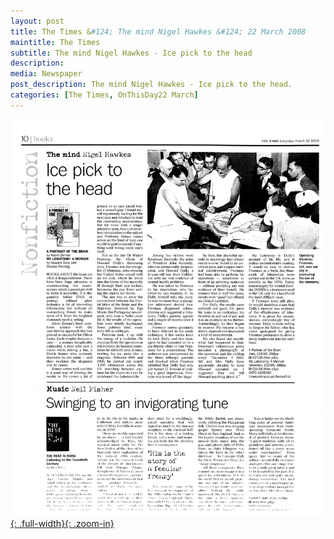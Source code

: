 ```yaml
---
layout: post
title: The Times &#124; The mind Nigel Hawkes &#124; 22 March 2008
maintitle: The Times
subtitle: The mind Nigel Hawkes - Ice pick to the head
description: 
media: Newspaper
post_description: The mind Nigel Hawkes - Ice pick to the head.
categories: [The Times, OnThisDay22 March]
---
```


[![](/assets/images/newspapers/0FFO-2008-0322-0198.png){: .full-width}{: .zoom-in}](/assets/images/newspapers/0FFO-2008-0322-0198.png)

